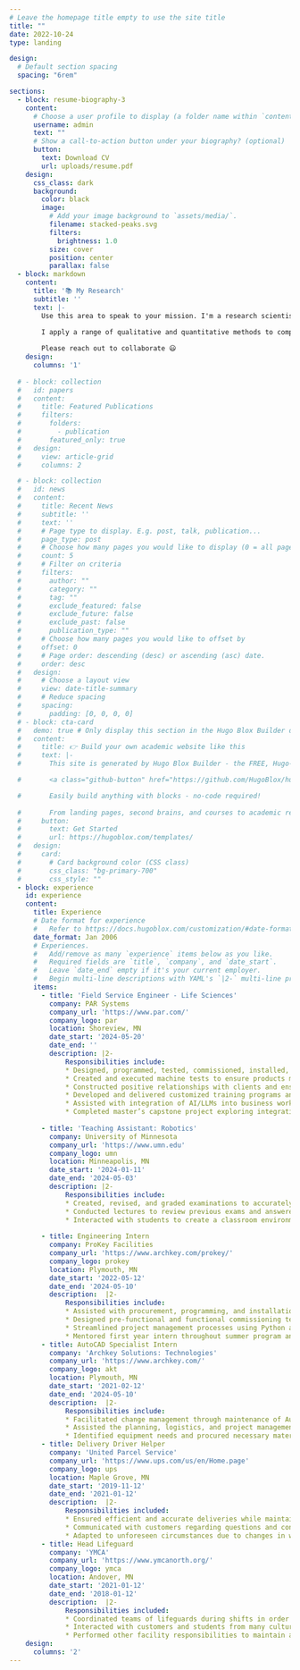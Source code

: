 ```yaml
---
# Leave the homepage title empty to use the site title
title: ""
date: 2022-10-24
type: landing

design:
  # Default section spacing
  spacing: "6rem"

sections:
  - block: resume-biography-3
    content:
      # Choose a user profile to display (a folder name within `content/authors/`)
      username: admin
      text: ""
      # Show a call-to-action button under your biography? (optional)
      button:
        text: Download CV
        url: uploads/resume.pdf
    design:
      css_class: dark
      background:
        color: black
        image:
          # Add your image background to `assets/media/`.
          filename: stacked-peaks.svg
          filters:
            brightness: 1.0
          size: cover
          position: center
          parallax: false
  - block: markdown
    content:
      title: '📚 My Research'
      subtitle: ''
      text: |-
        Use this area to speak to your mission. I'm a research scientist in the Moonshot team at DeepMind. I blog about machine learning, deep learning, and moonshots.

        I apply a range of qualitative and quantitative methods to comprehensively investigate the role of science and technology in the economy.
        
        Please reach out to collaborate 😃
    design:
      columns: '1'
      
  # - block: collection
  #   id: papers
  #   content:
  #     title: Featured Publications
  #     filters:
  #       folders:
  #         - publication
  #       featured_only: true
  #   design:
  #     view: article-grid
  #     columns: 2

  # - block: collection
  #   id: news
  #   content:
  #     title: Recent News
  #     subtitle: ''
  #     text: ''
  #     # Page type to display. E.g. post, talk, publication...
  #     page_type: post
  #     # Choose how many pages you would like to display (0 = all pages)
  #     count: 5
  #     # Filter on criteria
  #     filters:
  #       author: ""
  #       category: ""
  #       tag: ""
  #       exclude_featured: false
  #       exclude_future: false
  #       exclude_past: false
  #       publication_type: ""
  #     # Choose how many pages you would like to offset by
  #     offset: 0
  #     # Page order: descending (desc) or ascending (asc) date.
  #     order: desc
  #   design:
  #     # Choose a layout view
  #     view: date-title-summary
  #     # Reduce spacing
  #     spacing:
  #       padding: [0, 0, 0, 0]
  # - block: cta-card
  #   demo: true # Only display this section in the Hugo Blox Builder demo site
  #   content:
  #     title: 👉 Build your own academic website like this
  #     text: |-
  #       This site is generated by Hugo Blox Builder - the FREE, Hugo-based open source website builder trusted by 250,000+ academics like you.

  #       <a class="github-button" href="https://github.com/HugoBlox/hugo-blox-builder" data-color-scheme="no-preference: light; light: light; dark: dark;" data-icon="octicon-star" data-size="large" data-show-count="true" aria-label="Star HugoBlox/hugo-blox-builder on GitHub">Star</a>

  #       Easily build anything with blocks - no-code required!
        
  #       From landing pages, second brains, and courses to academic resumés, conferences, and tech blogs.
  #     button:
  #       text: Get Started
  #       url: https://hugoblox.com/templates/
  #   design:
  #     card:
  #       # Card background color (CSS class)
  #       css_class: "bg-primary-700"
  #       css_style: ""
  - block: experience
    id: experience
    content:
      title: Experience
      # Date format for experience
      #   Refer to https://docs.hugoblox.com/customization/#date-format
      date_format: Jan 2006
      # Experiences.
      #   Add/remove as many `experience` items below as you like.
      #   Required fields are `title`, `company`, and `date_start`.
      #   Leave `date_end` empty if it's your current employer.
      #   Begin multi-line descriptions with YAML's `|2-` multi-line prefix.
      items:
        - title: 'Field Service Engineer - Life Sciences'
          company: PAR Systems
          company_url: 'https://www.par.com/'
          company_logo: par
          location: Shoreview, MN
          date_start: '2024-05-20'
          date_end: ''
          description: |2-
              Responsibilities include:
              *	Designed, programmed, tested, commissioned, installed, and maintained a variety of automation equipment with a wide array of features including HMI, robotic arms, SCARA robots, computer vision, servos, pneumatics, and barcode readers
              *	Created and executed machine tests to ensure products met rigorous reliability, safety, regulatory, and customer standards
              *	Constructed positive relationships with clients and ensured high levels of satisfaction
              *	Developed and delivered customized training programs and documentation for customers, empowering them to effectively operate and troubleshoot automation systems
              *	Assisted with integration of AI/LLMs into business workflows while maintaining data security
              *	Completed master’s capstone project exploring integration of machine learning for document checking and verification 
              
        - title: 'Teaching Assistant: Robotics'
          company: University of Minnesota
          company_url: 'https://www.umn.edu'
          company_logo: umn
          location: Minneapolis, MN
          date_start: '2024-01-11'
          date_end: '2024-05-03'
          description: |2-
              Responsibilities include:
              * Created, revised, and graded examinations to accurately reflect students’ knowledge of course material
              * Conducted lectures to review previous exams and answered questions to promote student success
              *	Interacted with students to create a classroom environment that fit individual learning needs
              
        - title: Engineering Intern
          company: ProKey Facilities
          company_url: 'https://www.archkey.com/prokey/'
          company_logo: prokey
          location: Plymouth, MN
          date_start: '2022-05-12'
          date_end: '2024-05-10'
          description:  |2-
              Responsibilities include:
              * Assisted with procurement, programming, and installation of mechanical equipment and controls systems for large-scale commercial buildings
              *	Designed pre-functional and functional commissioning tests based off controls documentation and schedules for various mechanical equipment
              *	Streamlined project management processes using Python and Microsoft VBA
              *	Mentored first year intern throughout summer program and provided feedback, and coaching
        - title: AutoCAD Specialist Intern
          company: 'Archkey Solutions: Technologies'
          company_url: 'https://www.archkey.com/'
          company_logo: akt
          location: Plymouth, MN
          date_start: '2021-02-12'
          date_end: '2024-05-10'
          description:  |2-
              Responsibilities include:
              * Facilitated change management through maintenance of AutoCAD blueprint database in conjunction with physical site changes
              * Assisted the planning, logistics, and project management of various multi-million-dollar construction projects from beginning to end
              * Identified equipment needs and procured necessary materials
        - title: Delivery Driver Helper
          company: 'United Parcel Service'
          company_url: 'https://www.ups.com/us/en/Home.page'
          company_logo: ups
          location: Maple Grove, MN
          date_start: '2019-11-12'
          date_end: '2021-01-12'
          description:  |2-
              Responsibilities included:
              * Ensured efficient and accurate deliveries while maintaining rigorous workload during peak season while adhering to a strict schedule
              * Communicated with customers regarding questions and concerns in a timely, professional manner
              * Adapted to unforeseen circumstances due to changes in weather, workload, and conditions
        - title: Head Lifeguard
          company: 'YMCA'
          company_url: 'https://www.ymcanorth.org/'
          company_logo: ymca
          location: Andover, MN
          date_start: '2021-01-12'
          date_end: '2018-01-12'
          description:  |2-
              Responsibilities included:
              * Coordinated teams of lifeguards during shifts in order to ensure the safety of large numbers of patrons through direct and decisive leadership
              * Interacted with customers and students from many cultural backgrounds and a wide range of abilities in order to teach lifelong skills in and around water
              * Performed other facility responsibilities to maintain adherence to cleanliness and safety requirements
    design:
      columns: '2'
---
```

